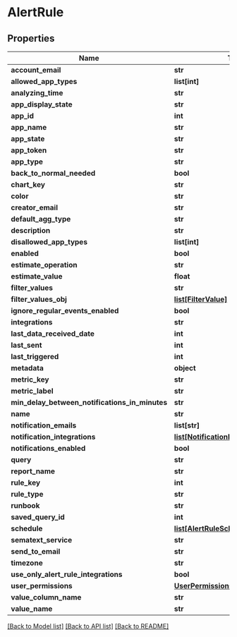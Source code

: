 # AlertRule

## Properties
Name | Type | Description | Notes
------------ | ------------- | ------------- | -------------
**account_email** | **str** |  | [optional] 
**allowed_app_types** | **list[int]** |  | [optional] 
**analyzing_time** | **str** |  | [optional] 
**app_display_state** | **str** |  | [optional] 
**app_id** | **int** |  | [optional] 
**app_name** | **str** |  | [optional] 
**app_state** | **str** |  | [optional] 
**app_token** | **str** |  | [optional] 
**app_type** | **str** |  | [optional] 
**back_to_normal_needed** | **bool** |  | [optional] 
**chart_key** | **str** |  | [optional] 
**color** | **str** |  | [optional] 
**creator_email** | **str** |  | [optional] 
**default_agg_type** | **str** |  | [optional] 
**description** | **str** |  | [optional] 
**disallowed_app_types** | **list[int]** |  | [optional] 
**enabled** | **bool** |  | [optional] 
**estimate_operation** | **str** |  | [optional] 
**estimate_value** | **float** |  | [optional] 
**filter_values** | **str** |  | [optional] 
**filter_values_obj** | [**list[FilterValue]**](FilterValue.md) |  | [optional] 
**ignore_regular_events_enabled** | **bool** |  | [optional] 
**integrations** | **str** |  | [optional] 
**last_data_received_date** | **int** |  | [optional] 
**last_sent** | **int** |  | [optional] 
**last_triggered** | **int** |  | [optional] 
**metadata** | **object** |  | [optional] 
**metric_key** | **str** |  | [optional] 
**metric_label** | **str** |  | [optional] 
**min_delay_between_notifications_in_minutes** | **str** |  | [optional] 
**name** | **str** |  | [optional] 
**notification_emails** | **list[str]** |  | [optional] 
**notification_integrations** | [**list[NotificationIntegration]**](NotificationIntegration.md) |  | [optional] 
**notifications_enabled** | **bool** |  | [optional] 
**query** | **str** |  | [optional] 
**report_name** | **str** |  | [optional] 
**rule_key** | **int** |  | [optional] 
**rule_type** | **str** |  | [optional] 
**runbook** | **str** |  | [optional] 
**saved_query_id** | **int** |  | [optional] 
**schedule** | [**list[AlertRuleScheduleWeekdayDto]**](AlertRuleScheduleWeekdayDto.md) |  | [optional] 
**sematext_service** | **str** |  | [optional] 
**send_to_email** | **str** |  | [optional] 
**timezone** | **str** |  | [optional] 
**use_only_alert_rule_integrations** | **bool** |  | [optional] 
**user_permissions** | [**UserPermissions**](UserPermissions.md) |  | [optional] 
**value_column_name** | **str** |  | [optional] 
**value_name** | **str** |  | [optional] 

[[Back to Model list]](../README.md#documentation-for-models) [[Back to API list]](../README.md#documentation-for-api-endpoints) [[Back to README]](../README.md)


